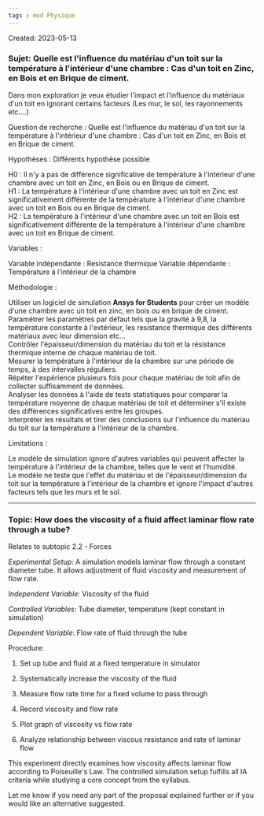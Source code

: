 ```yaml
---
tags : mod Physique
---
```

Created: 2023-05-13

### **Sujet**: Quelle est l'influence du matériau d'un toit sur la température à l'intérieur d'une chambre : Cas d'un toit en Zinc, en Bois et en Brique de ciment.

Dans mon exploration je veux étudier l'impact et l'influence du matériaux d'un toit en ignorant certains facteurs (Les mur, le sol, les rayonnements  etc....)

Question de recherche : Quelle est l'influence du matériau d'un toit sur la température à l'intérieur d'une chambre : Cas d'un toit en Zinc, en Bois et en Brique de ciment.

Hypothèses : Différents hypothèse possible

H0 : Il n'y a pas de différence significative de température à l'intérieur d'une chambre avec un toit en Zinc, en Bois ou en Brique de ciment.  
H1 : La température à l'intérieur d'une chambre avec un toit en Zinc est significativement différente de la température à l'intérieur d'une chambre avec un toit en Bois ou en Brique de ciment.  
H2 : La température à l'intérieur d'une chambre avec un toit en Bois est significativement différente de la température à l'intérieur d'une chambre avec un toit en Brique de ciment.

Variables :

Variable indépendante : Resistance thermique
Variable dépendante : Température à l'intérieur de la chambre

Méthodologie :

Utiliser un logiciel de simulation **Ansys for Students** pour créer un modèle d'une chambre avec un toit en zinc, en bois ou en brique de ciment.  
Paramétrer les paramètres par défaut tels que la gravité à 9,8, la température constante à l'extérieur, les resistance thermique des différents matériaux avec leur dimension etc...  
Contrôler l'épaisseur/dimension du matériau du toit et la résistance thermique interne de chaque matériau de toit.  
Mesurer la température à l'intérieur de la chambre sur une période de temps, à des intervalles réguliers.  
Répéter l'expérience plusieurs fois pour chaque matériau de toit afin de collecter suffisamment de données.  
Analyser les données à l'aide de tests statistiques pour comparer la température moyenne de chaque matériau de toit et déterminer s'il existe des différences significatives entre les groupes.  
Interpréter les résultats et tirer des conclusions sur l'influence du matériau du toit sur la température à l'intérieur de la chambre.

Limitations :

Le modèle de simulation ignore d'autres variables qui peuvent affecter la température à l'intérieur de la chambre, telles que le vent et l'humidité.  
Le modèle ne teste que l'effet du matériau et de l'épaisseur/dimension du toit sur la température à l'intérieur de la chambre et ignore l'impact d'autres facteurs tels que les murs et le sol.

-------

### **Topic:** How does the viscosity of a fluid affect laminar flow rate through a tube?

Relates to subtopic 2.2 - Forces 

*Experimental Setup*: A simulation models laminar flow through a constant diameter tube. It allows adjustment of fluid viscosity and measurement of flow rate.

*Independent Variable*: Viscosity of the fluid

*Controlled Variables*: Tube diameter, temperature (kept constant in simulation)

*Dependent Variable*: Flow rate of fluid through the tube

Procedure:

1. Set up tube and fluid at a fixed temperature in simulator
    
2. Systematically increase the viscosity of the fluid
    
3. Measure flow rate time for a fixed volume to pass through
    
4. Record viscosity and flow rate
    
5. Plot graph of viscosity vs flow rate
    
6. Analyze relationship between viscous resistance and rate of laminar flow
    

This experiment directly examines how viscosity affects laminar flow according to Poiseuille's Law. The controlled simulation setup fulfills all IA criteria while studying a core concept from the syllabus.

Let me know if you need any part of the proposal explained further or if you would like an alternative suggested.